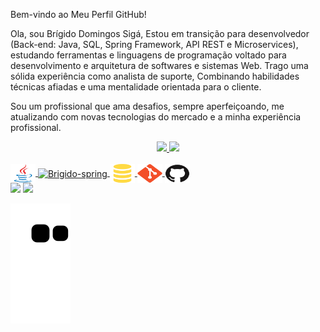 Bem-vindo ao Meu Perfil GitHub!

Ola, sou Brígido Domingos Sigá, Estou em transição para desenvolvedor (Back-end: Java, SQL, Spring Framework, API REST e Microservices), estudando ferramentas e linguagens de programação voltado para desenvolvimento e arquitetura de softwares e sistemas Web. Trago uma sólida experiência como analista de suporte, Combinando habilidades técnicas afiadas e uma mentalidade orientada para o cliente.

Sou um profissional que ama desafios, sempre aperfeiçoando, me atualizando com novas tecnologias do mercado e a minha experiência profissional.

<div align="center">
  <a href="https://github.com/BrigidoDsiga">
  <img height="180em" src="https://github-readme-stats.vercel.app/api?username=BrigidoDsiga&show_icons=true&theme=blue-green&include_all_commits=true&count_private=true"/>
  <img height="180em" src="https://github-readme-stats.vercel.app/api/top-langs/?username=BrigidoDsiga&layout=compact&langs_count=7&theme=chartreuse-dark"/>
</div>
 <div style="display: inline_block"><br>
  <img align="center" alt="Brigido-Java" height="30" width="40" src="https://raw.githubusercontent.com/devicons/devicon/master/icons/java/java-original.svg"> 
  <img align="center" alt="Brigido-spring" height="30" width="40" src="(https://camo.githubusercontent.com/5a7b77c0981249012ec41a294d121d72fcd2c799540e723cfd8c6956bcac855a/68747470733a2f2f696d672e736869656c64732e696f2f62616467652f537072696e672d3644423333463f7374796c653d666c61742d737175617265266c6f676f3d6a5175657279266c6f676f436f6c6f723d7768697465)">
  <img align="center" alt="Brigido-Sql" height="30" width="40" src="https://raw.githubusercontent.com/devicons/devicon/master/icons/sql/sql-original.svg">
  <img align="center" alt="Brigido-Git" height="30" width="40" src="https://raw.githubusercontent.com/devicons/devicon/master/icons/git/git-original.svg">
  <img align="center" alt="Brigido-Github" height="30" width="40" src="https://raw.githubusercontent.com/devicons/devicon/master/icons/github/github-original.svg"> 
</div>
 
<div> 
   <a href = "mailto:brigidosiga@gmail.com"><img src="https://img.shields.io/badge/-Gmail-%23333?style=for-the-badge&logo=gmail&logoColor=white" target="_blank"></a>
  <a href="https://www.linkedin.com/in/br%C3%ADgido-siga-b70a1717a" target="_blank"><img src="https://img.shields.io/badge/-LinkedIn-%230077B5?style=for-the-badge&logo=linkedin&logoColor=white" target="_blank"></a> 
  
  ![Snake animation](https://github.com/rafaballerini/rafaballerini/blob/output/github-contribution-grid-snake.svg)
  
</div>

